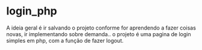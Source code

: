 # login_php
A ideia geral é ir salvando o projeto conforme for aprendendo a fazer coisas novas, ir implementando sobre demanda..
o projeto é uma pagina de login simples em php, com a função de fazer logout.
